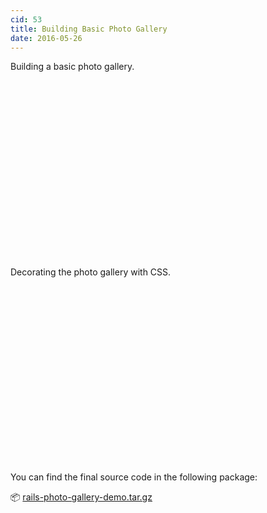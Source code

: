 ```yaml
---
cid: 53
title: Building Basic Photo Gallery
date: 2016-05-26
---
```


Building a basic photo gallery.

<script charset="ISO-8859-1" src="//fast.wistia.com/assets/external/E-v1.js" async></script><div class="wistia_responsive_padding" style="padding:56.25% 0 0 0;position:relative;"><div class="wistia_responsive_wrapper" style="height:100%;left:0;position:absolute;top:0;width:100%;"><div class="wistia_embed wistia_async_6rcvnrund8 seo=false videoFoam=true" style="height:100%;width:100%">&nbsp;</div></div></div>



Decorating the photo gallery with CSS.

<script charset="ISO-8859-1" src="//fast.wistia.com/assets/external/E-v1.js" async></script><div class="wistia_responsive_padding" style="padding:56.25% 0 0 0;position:relative;"><div class="wistia_responsive_wrapper" style="height:100%;left:0;position:absolute;top:0;width:100%;"><div class="wistia_embed wistia_async_ll21j2jq1w seo=false videoFoam=true" style="height:100%;width:100%">&nbsp;</div></div></div>

You can find the final source code in the following package:

📦 [rails-photo-gallery-demo.tar.gz](https://life-log-md.s3.amazonaws.com/vva/9063/original/3ab8b1802c2bb244bc408149057a076b2d16deb2/rails-photo-gallery-demo.tar.gz)